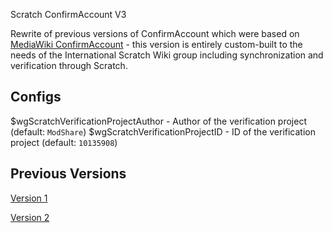 Scratch ConfirmAccount V3

Rewrite of previous versions of ConfirmAccount which were based on [MediaWiki ConfirmAccount](https://mediawiki.org/wiki/Extension:ConfirmAccount) - this version is entirely custom-built to the needs of the International Scratch Wiki group including synchronization and verification through Scratch.

## Configs
$wgScratchVerificationProjectAuthor - Author of the verification project (default: `ModShare`)
$wgScratchVerificationProjectID - ID of the verification project (default: `10135908`)
## Previous Versions
[Version 1](https://github.com/jacob-g/swiki-confirmaccount)

[Version 2](https://github.com/InternationalScratchWiki/scratch-confirmaccount-v2)
